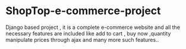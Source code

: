 # ShopTop-e-commerce-project
Django based project , it is a complete e-commerce website and all the necessary features are included like add to cart , buy now ,quantity manipulate prices through ajax and many more such features..
